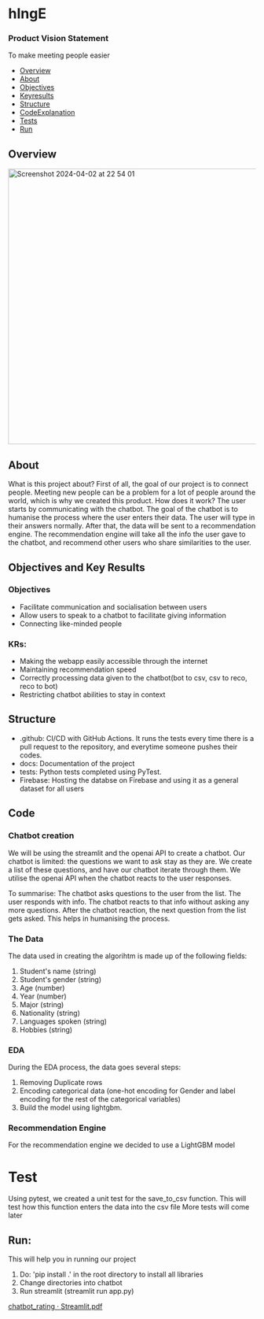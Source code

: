 # hIngE
### Product Vision Statement
  To make meeting people easier 
  
  - [Overview](#Overview)
  - [About](#About)
  - [Objectives](#Objectives)
  - [Keyresults](#KRs)
  - [Structure](#Structure)
  - [CodeExplanation](#Code)
  - [Tests](#Tests)
  - [Run](#Run)



## Overview
<img width="560" alt="Screenshot 2024-04-02 at 22 54 01" src="https://github.com/Chatbots-RecAgents/chatbots/assets/145041682/31ac7923-97e2-4279-8e1d-cae491c14454">



## About
What is this project about?
  First of all, the goal of our project is to connect people. Meeting new people can be a problem for a lot of people around the world, which is why we created this product. How does it work? The user starts by communicating with the chatbot. The goal of the chatbot is to humanise the process where the user enters their data. The user will type in their answers normally. After that, the data will be sent to a recommendation engine. The recommendation engine will take all the info the user gave to the chatbot, and recommend other users who share similarities to the user.


## Objectives and Key Results
### Objectives
   * Facilitate communication and socialisation between users
   * Allow users to speak to a chatbot to facilitate giving information
   * Connecting like-minded people
### KRs:
   * Making the webapp easily accessible through the internet
   * Maintaining recommendation speed
   * Correctly processing data given to the chatbot(bot to csv, csv to reco, reco to bot)
   * Restricting chatbot abilities to stay in context


## Structure
* .github: CI/CD with GitHub Actions. It runs the tests every time there is a pull request to the repository, and everytime someone pushes their codes.
* docs: Documentation of the project
* tests: Python tests completed using PyTest. 
* Firebase: Hosting the databse on Firebase and using it as a general dataset for all users


## Code
### Chatbot creation
  We will be using the streamlit and the openai API to create a chatbot. Our chatbot is limited: the questions we want to ask stay as they are. We create a list of these questions, and have our chatbot iterate through them. We utilise the openai API when the chatbot reacts to the user responses.

  To summarise: The chatbot asks questions to the user from the list. The user responds with info. The chatbot reacts to that info without asking any more questions. After the chatbot reaction, the next question from the list gets asked. This helps in humanising the process.  

### The Data 
  The data used in creating the algorihtm is made up of the following fields:
  1. Student's name (string)
  2. Student's gender (string)
  3. Age (number)
  4. Year (number)
  5. Major (string)
  6. Nationality (string)
  7. Languages spoken (string)
  8. Hobbies (string)


### EDA
  During the EDA process, the data goes several steps:
  1. Removing Duplicate rows
  2. Encoding categorical data (one-hot encoding for Gender and label encoding for the rest of the categorical variables)
  3. Build the model using lightgbm. 
  
### Recommendation Engine
  For the recommendation engine we decided to use a LightGBM model

# Test
  Using pytest, we created a unit test for the save_to_csv function. This will test how this function enters the data into the csv file
  More tests will come later

## Run:
This will help you in running our project
1. Do: 'pip install .' in the root directory to install all libraries
2. Change directories into chatbot
3. Run streamlit (streamlit run app.py)

[chatbot_rating · Streamlit.pdf](https://github.com/Chatbots-RecAgents/chatbots/files/14933471/chatbot_rating.Streamlit.pdf)


